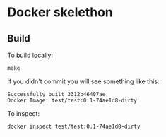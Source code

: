 # Docker skelethon

## Build

To build locally:

    make

If you didn't commit you will see something like this:

    Successfully built 3312b46407ae
    Docker Image: test/test:0.1-74ae1d8-dirty

To inspect:

    docker inspect test/test:0.1-74ae1d8-dirty

